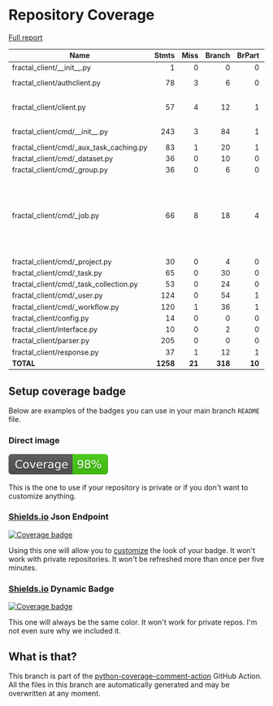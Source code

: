 # Repository Coverage

[Full report](https://htmlpreview.github.io/?https://github.com/fractal-analytics-platform/fractal-client/blob/python-coverage-comment-action-data/htmlcov/index.html)

| Name                                        |    Stmts |     Miss |   Branch |   BrPart |   Cover |   Missing |
|-------------------------------------------- | -------: | -------: | -------: | -------: | ------: | --------: |
| fractal\_client/\_\_init\_\_.py             |        1 |        0 |        0 |        0 |    100% |           |
| fractal\_client/authclient.py               |       78 |        3 |        6 |        0 |     96% | 38, 82-83 |
| fractal\_client/client.py                   |       57 |        4 |       12 |        1 |     93% |131-133, 137 |
| fractal\_client/cmd/\_\_init\_\_.py         |      243 |        3 |       84 |        1 |     99% |   288-290 |
| fractal\_client/cmd/\_aux\_task\_caching.py |       83 |        1 |       20 |        1 |     98% |       231 |
| fractal\_client/cmd/\_dataset.py            |       36 |        0 |       10 |        0 |    100% |           |
| fractal\_client/cmd/\_group.py              |       36 |        0 |        6 |        0 |    100% |           |
| fractal\_client/cmd/\_job.py                |       66 |        8 |       18 |        4 |     86% |81-92, 116-120, 139->141, 141->143, 143->147 |
| fractal\_client/cmd/\_project.py            |       30 |        0 |        4 |        0 |    100% |           |
| fractal\_client/cmd/\_task.py               |       65 |        0 |       30 |        0 |    100% |           |
| fractal\_client/cmd/\_task\_collection.py   |       53 |        0 |       24 |        0 |    100% |           |
| fractal\_client/cmd/\_user.py               |      124 |        0 |       54 |        1 |     99% |    78->87 |
| fractal\_client/cmd/\_workflow.py           |      120 |        1 |       36 |        1 |     99% |        96 |
| fractal\_client/config.py                   |       14 |        0 |        0 |        0 |    100% |           |
| fractal\_client/interface.py                |       10 |        0 |        2 |        0 |    100% |           |
| fractal\_client/parser.py                   |      205 |        0 |        0 |        0 |    100% |           |
| fractal\_client/response.py                 |       37 |        1 |       12 |        1 |     96% |        42 |
|                                   **TOTAL** | **1258** |   **21** |  **318** |   **10** | **98%** |           |


## Setup coverage badge

Below are examples of the badges you can use in your main branch `README` file.

### Direct image

[![Coverage badge](https://raw.githubusercontent.com/fractal-analytics-platform/fractal-client/python-coverage-comment-action-data/badge.svg)](https://htmlpreview.github.io/?https://github.com/fractal-analytics-platform/fractal-client/blob/python-coverage-comment-action-data/htmlcov/index.html)

This is the one to use if your repository is private or if you don't want to customize anything.

### [Shields.io](https://shields.io) Json Endpoint

[![Coverage badge](https://img.shields.io/endpoint?url=https://raw.githubusercontent.com/fractal-analytics-platform/fractal-client/python-coverage-comment-action-data/endpoint.json)](https://htmlpreview.github.io/?https://github.com/fractal-analytics-platform/fractal-client/blob/python-coverage-comment-action-data/htmlcov/index.html)

Using this one will allow you to [customize](https://shields.io/endpoint) the look of your badge.
It won't work with private repositories. It won't be refreshed more than once per five minutes.

### [Shields.io](https://shields.io) Dynamic Badge

[![Coverage badge](https://img.shields.io/badge/dynamic/json?color=brightgreen&label=coverage&query=%24.message&url=https%3A%2F%2Fraw.githubusercontent.com%2Ffractal-analytics-platform%2Ffractal-client%2Fpython-coverage-comment-action-data%2Fendpoint.json)](https://htmlpreview.github.io/?https://github.com/fractal-analytics-platform/fractal-client/blob/python-coverage-comment-action-data/htmlcov/index.html)

This one will always be the same color. It won't work for private repos. I'm not even sure why we included it.

## What is that?

This branch is part of the
[python-coverage-comment-action](https://github.com/marketplace/actions/python-coverage-comment)
GitHub Action. All the files in this branch are automatically generated and may be
overwritten at any moment.